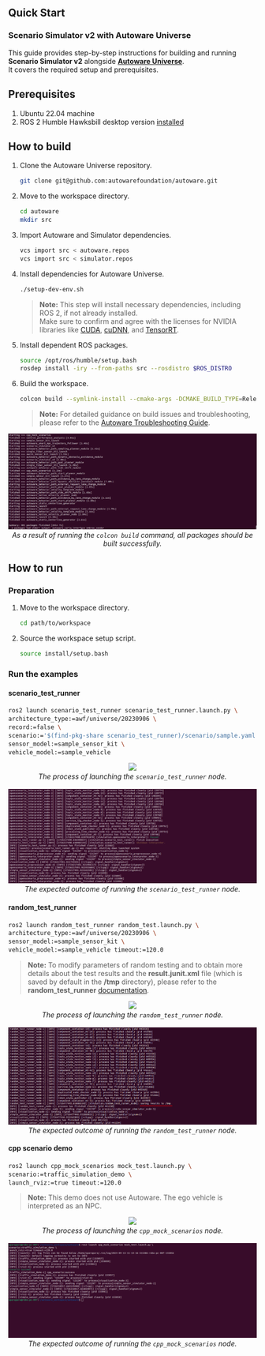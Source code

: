 ## Quick Start  

### Scenario Simulator v2 with Autoware Universe

This guide provides step-by-step instructions for building and running **Scenario Simulator v2** alongside [**Autoware Universe**](https://github.com/autowarefoundation/autoware).<br> It covers the required setup and prerequisites.

## Prerequisites 

1. Ubuntu 22.04 machine
2. ROS 2 Humble Hawksbill desktop version [installed](https://docs.ros.org/en/humble/Installation/Ubuntu-Install-Debians.html)

## How to build

   1. Clone the Autoware Universe repository.
      ```bash
      git clone git@github.com:autowarefoundation/autoware.git
      ```

   2. Move to the workspace directory.
      ```bash
      cd autoware 
      mkdir src 
      ```

   3. Import Autoware and Simulator dependencies.
      ```bash
      vcs import src < autoware.repos  
      vcs import src < simulator.repos
      ```

   4. Install dependencies for Autoware Universe.
      ```bash
      ./setup-dev-env.sh
      ```
      > **Note:** This step will install necessary dependencies, including ROS 2, if not already installed. <br> Make sure to confirm and agree with the licenses for NVIDIA libraries like [CUDA](https://docs.nvidia.com/cuda/eula/index.html), [cuDNN](https://docs.nvidia.com/deeplearning/cudnn/sla/index.html), and [TensorRT](https://docs.nvidia.com/deeplearning/tensorrt/sla/index.html).

   5. Install dependent ROS packages.
      ```bash
      source /opt/ros/humble/setup.bash
      rosdep install -iry --from-paths src --rosdistro $ROS_DISTRO
      ```

   6. Build the workspace.
      ```bash
      colcon build --symlink-install --cmake-args -DCMAKE_BUILD_TYPE=Release
      ```
      > **Note:** For detailed guidance on build issues and troubleshooting, please refer to the [Autoware Troubleshooting Guide](https://autowarefoundation.github.io/autoware-documentation/main/support/troubleshooting/#build-issues).
      
   <div style="text-align: center;">
      <img src="../image/ss2_autoware_build_result.png" alt="Build success" /><br>
      <em>As a result of running the <code>colcon build</code> command, all packages should be built successfully.</em>
   </div>

## How to run

### Preparation

   1. Move to the workspace directory.
      ```bash
      cd path/to/workspace
      ```

   2. Source the workspace setup script.
      ```bash
      source install/setup.bash
      ```
### Run the examples

#### scenario_test_runner
   ```bash
   ros2 launch scenario_test_runner scenario_test_runner.launch.py \
   architecture_type:=awf/universe/20230906 \
   record:=false \
   scenario:='$(find-pkg-share scenario_test_runner)/scenario/sample.yaml' \
   sensor_model:=sample_sensor_kit \
   vehicle_model:=sample_vehicle
   ``` 
   <div style="text-align: center;">
      <img src="../image/scenario_test_runner_launch.gif"/><br>
      <em>The process of launching the <code>scenario_test_runner</code> node.</em>
   </div><br>

   <div style="text-align: center;">
      <img src="../image/scenario_test_runner_result.png"/><br>
      <em>The expected outcome of running the <code>scenario_test_runner</code> node.</em>
   </div>
   
#### random_test_runner
   ```bash
   ros2 launch random_test_runner random_test.launch.py \
   architecture_type:=awf/universe/20230906 \
   sensor_model:=sample_sensor_kit \
   vehicle_model:=sample_vehicle timeout:=120.0
   ``` 
   > **Note:** To modify parameters of random testing and to obtain more details about the test results and the **result.junit.xml** file (which is saved by default in the **/tmp** directory), please refer to the **random_test_runner** [documentation](random_test_runner/Usage.md).

   <div style="text-align: center;">
      <img src="../image/random_test_runner_launch.gif"/><br>
      <em>The process of launching the <code>random_test_runner</code> node.</em>
   </div><br>

   <div style="text-align: center;">
      <img src="../image/random_test_runner_result.png"/><br>
      <em>The expected outcome of running the <code>random_test_runner</code> node.</em>
   </div>
 
#### cpp scenario demo
   ```bash
   ros2 launch cpp_mock_scenarios mock_test.launch.py \
   scenario:=traffic_simulation_demo \
   launch_rviz:=true timeout:=120.0
   ```
   > **Note:** This demo does not use Autoware. The ego vehicle is interpreted as an NPC.

   <div style="text-align: center;">
      <img src="../image/cpp_scenario_launch.gif"/><br>
      <em>The process of launching the <code>cpp_mock_scenarios</code> node.</em>
   </div><br>

   <div style="text-align: center;">
      <img src="../image/cpp_scenario_result.png"/><br>
      <em>The expected outcome of running the <code>cpp_mock_scenarios</code> node.</em>
   </div>
